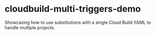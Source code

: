 # cloudbuild-multi-triggers-demo
Showcasing how to use substitutions with a single Cloud Build YAML to handle multiple projects.
